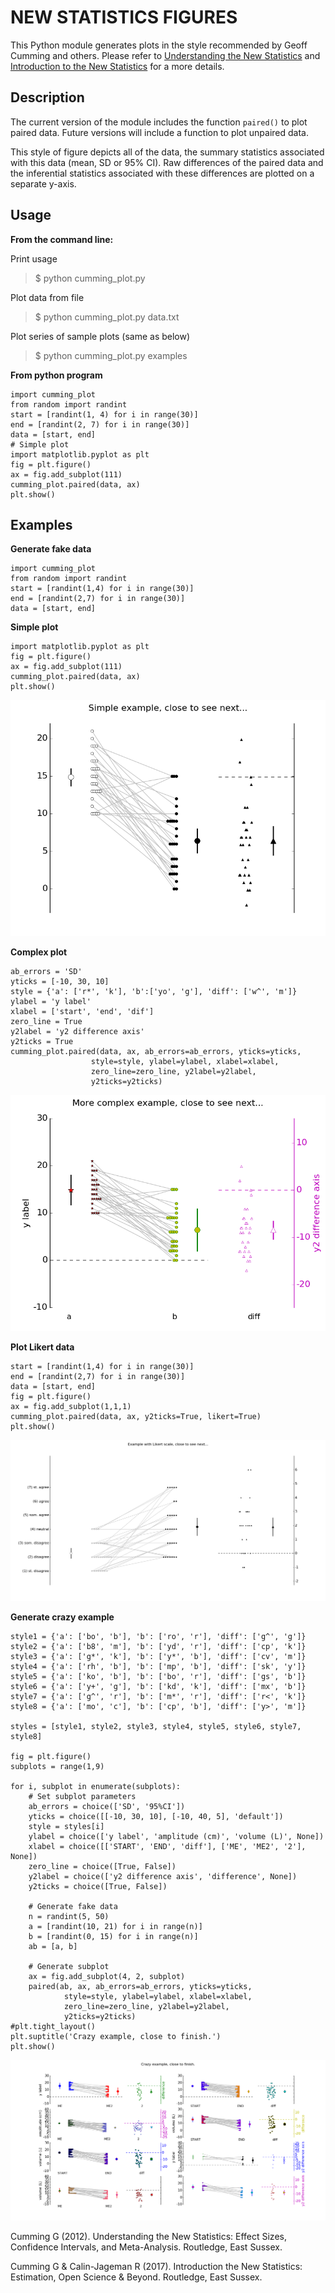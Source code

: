 NEW STATISTICS FIGURES
=
This Python module generates plots in the style recommended by Geoff Cumming and others.
Please refer to [Understanding the New Statistics][1] and [Introduction to the New Statistics][2] for
a more details.

Description
--
The current version of the module includes the function `paired()` to 
plot paired data. Future versions will include a function to plot 
unpaired data.

This style of figure depicts all of the data, the summary statistics 
associated with this data (mean, SD or 95% CI). Raw differences of the 
paired data and the inferential statistics associated with these 
differences are plotted on a separate y-axis. 

Usage
--
**From the command line:**

Print usage
>$ python cumming_plot.py 

Plot data from file

>$ python cumming_plot.py data.txt

Plot series of sample plots (same as below)
>$ python cumming_plot.py examples

**From python program**
```
import cumming_plot
from random import randint
start = [randint(1, 4) for i in range(30)]
end = [randint(2, 7) for i in range(30)]
data = [start, end]
# Simple plot
import matplotlib.pyplot as plt
fig = plt.figure()
ax = fig.add_subplot(111)
cumming_plot.paired(data, ax)
plt.show()

```
Examples
--

**Generate fake data**

```
import cumming_plot
from random import randint
start = [randint(1,4) for i in range(30)]
end = [randint(2,7) for i in range(30)]
data = [start, end]
```

**Simple plot**
```
import matplotlib.pyplot as plt
fig = plt.figure()
ax = fig.add_subplot(111)
cumming_plot.paired(data, ax)
plt.show()
```

![figure1](./figure_1.png)

**Complex plot**
```
ab_errors = 'SD'
yticks = [-10, 30, 10]
style = {'a': ['r*', 'k'], 'b':['yo', 'g'], 'diff': ['w^', 'm']}
ylabel = 'y label'
xlabel = ['start', 'end', 'dif']
zero_line = True
y2label = 'y2 difference axis'
y2ticks = True
cumming_plot.paired(data, ax, ab_errors=ab_errors, yticks=yticks,
                  style=style, ylabel=ylabel, xlabel=xlabel,
                  zero_line=zero_line, y2label=y2label,
                  y2ticks=y2ticks)
```

![figure2](./figure_2.png)

**Plot Likert data**
```
start = [randint(1,4) for i in range(30)]
end = [randint(2,7) for i in range(30)]
data = [start, end]
fig = plt.figure()
ax = fig.add_subplot(1,1,1)
cumming_plot.paired(data, ax, y2ticks=True, likert=True)
plt.show()
```

![figure3](./figure_3.png)

**Generate crazy example**
```
style1 = {'a': ['bo', 'b'], 'b': ['ro', 'r'], 'diff': ['g^', 'g']}
style2 = {'a': ['b8', 'm'], 'b': ['yd', 'r'], 'diff': ['cp', 'k']}
style3 = {'a': ['g*', 'k'], 'b': ['y*', 'b'], 'diff': ['cv', 'm']}
style4 = {'a': ['rh', 'b'], 'b': ['mp', 'b'], 'diff': ['sk', 'y']}
style5 = {'a': ['ko', 'b'], 'b': ['bo', 'r'], 'diff': ['gs', 'b']}
style6 = {'a': ['y+', 'g'], 'b': ['kd', 'k'], 'diff': ['mx', 'b']}
style7 = {'a': ['g^', 'r'], 'b': ['m*', 'r'], 'diff': ['r<', 'k']}
style8 = {'a': ['mo', 'c'], 'b': ['cp', 'b'], 'diff': ['y>', 'm']}

styles = [style1, style2, style3, style4, style5, style6, style7, style8]

fig = plt.figure()
subplots = range(1,9)

for i, subplot in enumerate(subplots):
    # Set subplot parameters
    ab_errors = choice(['SD', '95%CI'])
    yticks = choice([[-10, 30, 10], [-10, 40, 5], 'default'])
    style = styles[i]
    ylabel = choice(['y label', 'amplitude (cm)', 'volume (L)', None])
    xlabel = choice([['START', 'END', 'diff'], ['ME', 'ME2', '2'], None])
    zero_line = choice([True, False])
    y2label = choice(['y2 difference axis', 'difference', None])
    y2ticks = choice([True, False])

    # Generate fake data
    n = randint(5, 50)
    a = [randint(10, 21) for i in range(n)]
    b = [randint(0, 15) for i in range(n)]
    ab = [a, b]

    # Generate subplot
    ax = fig.add_subplot(4, 2, subplot)
    paired(ab, ax, ab_errors=ab_errors, yticks=yticks,
            style=style, ylabel=ylabel, xlabel=xlabel,
            zero_line=zero_line, y2label=y2label,
            y2ticks=y2ticks)
#plt.tight_layout()
plt.suptitle('Crazy example, close to finish.')
plt.show()
```

![figure4](./figure_4.png)

[1]: https://www.routledge.com/Understanding-The-New-Statistics-Effect-Sizes-Confidence-Intervals-and/Cumming/p/book/9780415879682  
Cumming G (2012). Understanding the New Statistics: Effect Sizes, Confidence Intervals, and	Meta-Analysis. Routledge, East Sussex.

[2]: https://www.routledge.com/Introduction-to-the-New-Statistics-Estimation-Open-Science-and-Beyond/Cumming-Calin-Jageman/p/book/9781138825529
Cumming G & Calin-Jageman R (2017). Introduction the New Statistics: Estimation, Open Science & Beyond. Routledge, East Sussex.